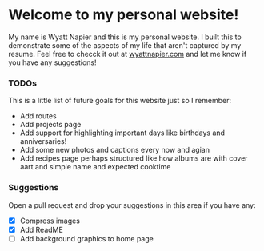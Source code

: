 # Welcome to my personal website!

My name is Wyatt Napier and this is my personal website.
I built this to demonstrate some of the aspects of my life that aren't captured by my resume.
Feel free to checck it out at [wyattnapier.com](https://wyattnapier.com/) and let me know if you have any suggestions!

### TODOs

This is a little list of future goals for this website just so I remember:

- Add routes
- Add projects page
- Add support for highlighting important days like birthdays and anniversaries!
- Add some new photos and captions every now and agian
- Add recipes page perhaps structured like how albums are with cover aart and simple name and expected cooktime

### Suggestions

Open a pull request and drop your suggestions in this area if you have any:

- [x] Compress images
- [x] Add ReadME
- [ ] Add background graphics to home page
